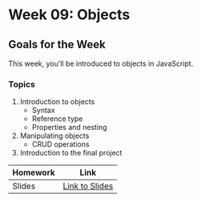 # Week 09: Objects

## Goals for the Week
This week, you'll be introduced to objects in JavaScript.

### Topics
1. Introduction to objects
   - Syntax 
   - Reference type
   - Properties and nesting
2. Manipulating objects
   - CRUD operations
3. Introduction to the final project

| Homework | Link |
|----------|------|
| Slides | [Link to Slides]() |